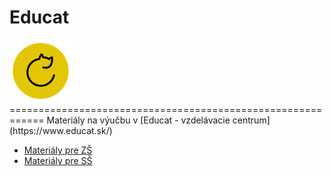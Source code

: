 # Educat
<img src="EDUCAT_ICON.png" width="100" height="100" />
============================================================
Materiály na výučbu v [Educat - vzdelávacie centrum](https://www.educat.sk/)


* [Materiály pre ZŠ](zš/README.md)
* [Materiály pre SŠ](sš/README.md)

